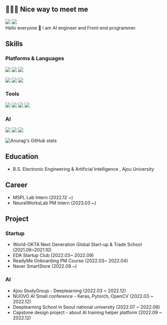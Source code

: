 ## 🧚🏻‍♀️ Nice way to meet me

<a href="https://velog.io/@conel77" target="_blank"><img src="https://img.shields.io/badge/Conel77-20C997?style=flat-square&logo=Velog&logoColor=white"/></a>  <a href="17innovation@gmail.com" target="_blank"><img src="https://img.shields.io/badge/17innovation@gmail.com-EA4335?style=flat-square&logo=Gmail&logoColor=white"/></a>
</br>
Hello everyone 👋 I am AI engineer and Front-end programmer.




## Skills
### Platforms & Languages
<img src="https://img.shields.io/badge/React-61DAFB?style=flat-square&logo=React&logoColor=black"/>   <img src="https://img.shields.io/badge/Flutter-02569B?style=flat-square&logo=Flutter&logoColor=white"/>  <img src="https://img.shields.io/badge/JavaScript-F7DF1E?style=flat-square&logo=JavaScript&logoColor=black"/>

<img src="https://img.shields.io/badge/Python-3776AB?style=flat-square&logo=React&logoColor=white"/>  <img src="https://img.shields.io/badge/C++-00599C?style=flat-square&logo=C++ &logoColor=white"/>  <img src="https://img.shields.io/badge/R-276DC3?style=flat-square&logo=R&logoColor=white"/>      

### Tools
<img src="https://img.shields.io/badge/Visual Studio Code-007ACC?style=flat-square&logo=Visual Studio Code&logoColor=white"/>  <img src="https://img.shields.io/badge/Pycharm-000000?style=flat-square&logo=Pycharm&logoColor=white"/>  <img src="https://img.shields.io/badge/Figma-F24E1E?style=flat-square&logo=Figma&logoColor=white"/>  <img src="https://img.shields.io/badge/Adobe Premiere Pro-9999FF?style=flat-square&logo=Adobe Premiere Pro&logoColor=white"/>

### AI
<img src="https://img.shields.io/badge/TensorFlow-FF6F00?style=flat-square&logo=TensorFlow&logoColor=white"/>  <img src="https://img.shields.io/badge/Keras-D00000?style=flat-square&logo=Keras&logoColor=white"/>  <img src="https://img.shields.io/badge/Pytorch-EE4C2C?style=flat-square&logo=Pytorch&logoColor=white"/>





![Anurag's GitHub stats](https://github-readme-stats.vercel.app/api?username=conel77&show_icons=true&theme=radical)

## Education
* B.S. Electronic Engineering & Artificial Intelligence , Ajou University 

## Career
* MSPL Lab Intern (2022.12 ~)
* NeuralWorksLab PM Intern (2023.03 ~)

## Project
### Startup
* World-OKTA Next Generation Global Start-up & Trade School (2021.09~2021.10)
* EDA Startup Club (2022.03~ 2022.09)
* ReadyMe Onboarding PM Course (2022.03~ 2022.04)
* Naver SmartStore (2022.09 ~)

### AI
* Ajou StudyGroup - Deeplearning (2022.03 ~ 2022.12)
* NUOVO AI Small conference - Keras, Pytorch, OpenCV (2022.03 ~ 2022.12)
* Deeplearning School in Seoul national university (2022.07 ~ 2022.08)
* Capstone design project - about AI training helper platform (2022.09 ~ 2022.12)
